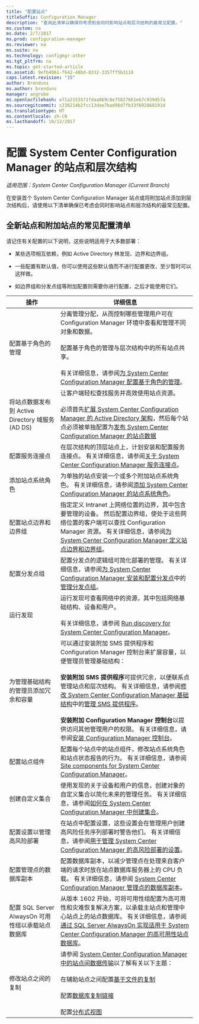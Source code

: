 ```yaml
---
title: "配置站点"
titleSuffix: Configuration Manager
description: "查阅此清单以确保你考虑到会同时影响站点和层次结构的最常见配置。"
ms.custom: na
ms.date: 2/7/2017
ms.prod: configuration-manager
ms.reviewer: na
ms.suite: na
ms.technology: configmgr-other
ms.tgt_pltfrm: na
ms.topic: get-started-article
ms.assetid: 9efb4061-f642-48bd-8332-3357ff5b3118
caps.latest.revision: "15"
author: Brenduns
ms.author: brenduns
manager: angrobe
ms.openlocfilehash: e71a2153571fdaa069c8e75827661eb7c939d57a
ms.sourcegitcommit: c236214b2fcc13dae7bad96d7fb33f692868191d
ms.translationtype: HT
ms.contentlocale: zh-CN
ms.lasthandoff: 10/12/2017
---
```

# <a name="configure-sites-and-hierarchies-for-system-center-configuration-manager"></a>配置 System Center Configuration Manager 的站点和层次结构

*适用范围：System Center Configuration Manager (Current Branch)*

在安装首个 System Center Configuration Manager 站点或将附加站点添加到层次结构后，请使用以下清单确保已考虑会同时影响站点和层次结构的最常见配置。  

## <a name="checklist-of-common-configurations-for-new-and-additional-sites"></a>全新站点和附加站点的常见配置清单  
请记住有关配置的以下说明，这些说明适用于大多数部署：

-   某些选项相互依赖，例如 Active Directory 林发现、边界和边界组。  

-   一些配置有默认值，你可以使用这些默认值而不进行配置更改，至少暂时可以这样做。  

-   如边界组和分发点组等附加配置则需要你进行配置，之后才能使用它们。  

|操作|详细信息|  
|------------|-------------|  
|配置基于角色的管理|分离管理分配，从而控制哪些管理用户可在 Configuration Manager 环境中查看和管理不同对象和数据。<br /><br /> 配置基于角色的管理与层次结构中的所有站点共享。   <br/><br/>有关详细信息，请参阅[为 System Center Configuration Manager 配置基于角色的管理](../../../../core/servers/deploy/configure/configure-role-based-administration.md)。|  
|将站点数据发布到 Active Directory 域服务 (AD DS)|让客户端轻松查找服务并高效使用站点资源。<br /><br /> 必须首先[扩展 System Center Configuration Manager 的 Active Directory 架构](../../../../core/plan-design/network/extend-the-active-directory-schema.md)，然后每个站点必须被单独配置为[发布 System Center Configuration Manager 的站点数据](../../../../core/servers/deploy/configure/publish-site-data.md)|  
|配置服务连接点|在层次结构的顶层站点上，计划安装和配置服务连接点。 有关详细信息，请参阅[关于 System Center Configuration Manager 服务连接点](../../../../core/servers/deploy/configure/about-the-service-connection-point.md)。|  
|添加站点系统角色|为单独的站点安装一个或多个附加站点系统角色。  有关详细信息，请参阅[添加 System Center Configuration Manager 的站点系统角色](../../../../core/servers/deploy/configure/add-site-system-roles.md)。|  
|配置站点边界和边界组|指定定义 Intranet 上网络位置的边界，其中包含要管理的设备。 然后配置边界组，使处于这些网络位置的客户端可以查找 Configuration Manager 资源。 有关详细信息，请参阅[为 System Center Configuration Manager 定义站点边界和边界组](../../../../core/servers/deploy/configure/define-site-boundaries-and-boundary-groups.md)。|  
|配置分发点组|配置分发点的逻辑组可简化部署的管理。 有关详细信息，请参阅[为 System Center Configuration Manager 安装和配置分发点](../../../../core/servers/deploy/configure/install-and-configure-distribution-points.md)中的[管理分发点组](../../../../core/servers/deploy/configure/install-and-configure-distribution-points.md#bkmk_manage)。|  
|运行发现|运行发现可查看网络中的资源，其中包括网络基础结构、设备和用户。<br /><br /> 有关详细信息，请参阅 [Run discovery for System Center Configuration Manager](../../../../core/servers/deploy/configure/run-discovery.md)。|  
|为管理基础结构的管理员添加冗余和容量|可以通过安装附加 SMS 提供程序和 Configuration Manager 控制台来扩展容量，以便管理员管理基础结构：<br /><br /> **安装附加 SMS 提供程序**可提供冗余，以便联系点管理站点和层次结构。 有关详细信息，请参阅[修改 System Center Configuration Manager 基础结构](../../../../core/servers/manage/modify-your-infrastructure.md)中的[管理 SMS 提供程序](../../../../core/servers/manage/modify-your-infrastructure.md#BKMK_ManageSMSprovider)。<br /><br /> **安装附加 Configuration Manager 控制台**以提供访问其他管理用户的权限。 有关详细信息，请参阅[安装 Configuration Manager 控制台](../../../../core/servers/deploy/install/install-consoles.md)。|  
|配置站点组件|配置每个站点中的站点组件，修改站点系统角色和站点状态报告的行为。 有关详细信息，请参阅 [Site components for System Center Configuration Manager](../../../../core/servers/deploy/configure/site-components.md)。|  
|创建自定义集合|使用发现的关于设备和用户的信息，创建对象的自定义集合以简化未来的管理任务。 有关详细信息，请参阅[如何在 System Center Configuration Manager 中创建集合](../../../../core/clients/manage/collections/create-collections.md)。|  
|配置设置以管理高风险部署|在站点中配置设置，这些设置会在管理用户创建高风险任务序列部署时警告他们。  有关详细信息，请参阅[用于管理 System Center Configuration Manager 的高风险部署的设置](../../../../protect/understand/settings-to-manage-high-risk-deployments.md)。|  
|配置管理点的数据库副本|配置数据库副本，以减少管理点在处理来自客户端的请求时放在站点数据库服务器上的 CPU 负载。 有关详细信息，请参阅 [System Center Configuration Manager 管理点的数据库副本](../../../../core/servers/deploy/configure/database-replicas-for-management-points.md)。|  
|配置 SQL Server AlwaysOn 可用性组以承载站点数据库|从版本 1602 开始，可将可用性组配置为高可用性和灾难恢复解决方案，以承载主站点和管理中心站点上的站点数据库。 有关详细信息，请参阅[通过 SQL Server AlwaysOn 实现适用于 System Center Configuration Manager 的高可用性站点数据库](../../../../core/servers/deploy/configure/sql-server-alwayson-for-a-highly-available-site-database.md)。|  
|修改站点之间的复制|请参阅 [System Center Configuration Manager 中的站点间数据传输](../../../../core/servers/manage/data-transfers-between-sites.md)以了解有关以下主题：<br /><br /> 在辅助站点之间配置[基于文件的复制](../../../../core/servers/manage/data-transfers-between-sites.md#bkmk_fileroute)<br /><br /> 配置[数据库复制链接](../../../../core/servers/manage/data-transfers-between-sites.md#bkmk_Dblinks)<br /><br /> 配置[分布式视图](../../../../core/servers/manage/data-transfers-between-sites.md#bkmk_distviews)|  
